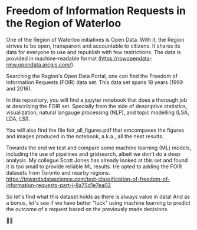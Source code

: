 # Freedom of Information Requests in the Region of Waterloo
One of the Region of Waterloo initiatives is Open Data. With it, the Region strives to be open, transparent and accountable to citizens. It shares its data for everyone to use and republish with few restrictions. The data is provided in machine-readable format  (https://rowopendata-rmw.opendata.arcgis.com/).

Searching the Region's Open Data Portal, one can find the Freedom of Information Requests (FOIR) data set. This data set spans 18 years (1999 and 2016).

In this repository, you will find a jupyter notebook that does a thorough job at describing the FOIR set. Specially from the side of descriptive statistics, visualization, natural langauge processing (NLP), and topic modelling (LSA, LDA, LSI).

You will also find the file foir_all_figures.pdf that emcompases the figures and images produced in the notebook, a.k.a., all the neat results.

Towards the end we test and compare some machine learning (ML) models, including the use of pipelines and gridsearch, albeit we don't do a deep analysis. My collegue Scott Jones has already looked at this set and found it is too small to provide reliable ML results. He opted to adding the FOIR datasets from Toronto and nearby regions. https://towardsdatascience.com/text-classification-of-freedom-of-information-requests-part-i-8a75d1e7ea02

So let's find what this dataset holds as there is always value in data! And as a bonus, let's see if we have better "luck" using machine learning to predict the outcome of a request based on the previously made decisions.



